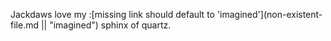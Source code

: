 Jackdaws love my :[missing link should default to 'imagined'](non-existent-file.md || "imagined") sphinx of quartz.
